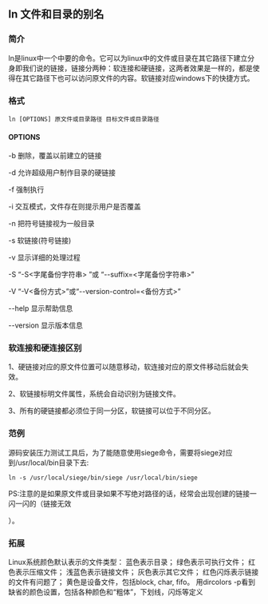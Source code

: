 ## ln 文件和目录的别名

### 简介

ln是linux中一个中要的命令。它可以为linux中的文件或目录在其它路径下建立分身即我们说的链接，链接分两种：软连接和硬链接，这两者效果是一样的，都是使得在其它路径下也可以访问原文件的内容。软链接对应windows下的快捷方式。

### 格式

```shell
ln [OPTIONS] 原文件或目录路径 目标文件或目录路径
```

#### OPTIONS

-b 删除，覆盖以前建立的链接

-d 允许超级用户制作目录的硬链接

-f 强制执行

-i 交互模式，文件存在则提示用户是否覆盖

-n 把符号链接视为一般目录

-s 软链接(符号链接)

-v 显示详细的处理过程

-S “-S<字尾备份字符串> ”或 “--suffix=<字尾备份字符串>”

-V “-V<备份方式>”或“--version-control=<备份方式>”

--help 显示帮助信息

--version 显示版本信息



### 软连接和硬连接区别

1、硬链接对应的原文件位置可以随意移动，软连接对应的原文件移动后就会失效。

2、软链接标明文件属性，系统会自动识别为链接文件。

3、所有的硬链接都必须位于同一分区，软链接可以位于不同分区。

### 范例

源码安装压力测试工具后，为了能随意使用siege命令，需要将siege对应到/usr/local/bin目录下去:

```shell
ln -s /usr/local/siege/bin/siege /usr/local/bin/siege
```

PS:注意的是如果原文件或目录如果不写绝对路径的话，经常会出现创建的链接一闪一闪的（链接无效

）。

### 拓展

Linux系统颜色默认表示的文件类型： 
蓝色表示目录；
绿色表示可执行文件；
红色表示压缩文件；
浅蓝色表示链接文件；
灰色表示其它文件；
红色闪烁表示链接的文件有问题了；
黄色是设备文件，包括block, char, fifo。
用dircolors -p看到缺省的颜色设置，包括各种颜色和“粗体”，下划线，闪烁等定义